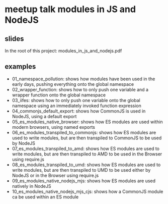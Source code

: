# meetup talk **modules in JS and NodeJS**

## slides
In the root of this project: modules_in_js_and_nodejs.pdf

## examples
* 01_namespace_pollution: shows how modules have been used in the early days, pushing everything onto the global namespace
* 02_wrapper_function: shows how to only push one variable and a wrapper function onto the global namespace
* 03_iifes: shows how to only push one variable onto the global namespace using an immediately invoked function expression
* 04_commonjs_default_export: shows how CommonJS is used in NodeJS, using a default export
* 05_es_modules_native_browser: shows how ES modules are used within modern browsers, using named exports
* 06_es_modules_transpiled_to_commonjs: shows how ES modules are used to write modules, but are then transpiled to CommonJS to be used by NodeJS
* 07_es_modules_transpiled_to_amd: shows how ES modules are used to write modules, but are then transpiled to AMD to be used in the Browser using require.js
* 08_es_modules_transpiled_to_umd: shows how ES modules are used to write modules, but are then transpiled to UMD to be used either by NodeJS or in the Browser using require.js
* 09_es_modules_native_nodejs_mjs: shows how ES modules are used natively in NodeJS
* 10_es_modules_native_nodejs_mjs_cjs: shows how a CommonJS module ca be used within an ES module